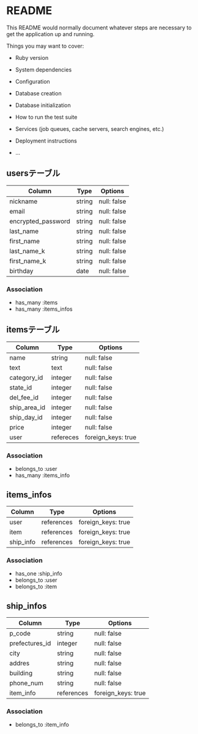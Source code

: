 # README

This README would normally document whatever steps are necessary to get the
application up and running.

Things you may want to cover:

* Ruby version

* System dependencies

* Configuration

* Database creation

* Database initialization

* How to run the test suite

* Services (job queues, cache servers, search engines, etc.)

* Deployment instructions

* ...

## usersテーブル 

|  Column             |  Type         |  Options              |
| ------------------- | ------------- | --------------------- |
| nickname            | string        | null: false           |
| email               | string        | null: false           |
| encrypted_password  | string        | null: false           | 
| last_name           | string        | null: false           |
| first_name          | string        | null: false           |
| last_name_k         | string        | null: false           |
| first_name_k        | string        | null: false           |
| birthday            | date          | null: false           |

### Association
- has_many :items
- has_many :items_infos

## itemsテーブル

|  Column       |  Type         |  Options              |
| ------------- | ------------- | --------------------- |
| name          | string        | null: false           |
| text          | text          | null: false           |
| category_id   | integer       | null: false           |
| state_id      | integer       | null: false           |
| del_fee_id    | integer       | null: false           |
| ship_area_id  | integer       | null: false           |
| ship_day_id   | integer       | null: false           |
| price         | integer       | null: false           |
| user          | refereces     | foreign_keys: true    |

<!-- imageはactive_strage -->

### Association
- belongs_to :user
- has_many :items_info

## items_infos

|  Column       |  Type         |  Options              |
| ------------- | ------------- | --------------------- |
| user          | references    | foreign_keys: true    |
| item          | references    | foreign_keys: true    |
| ship_info     | references    | foreign_keys: true    |


### Association
- has_one :ship_info
- belongs_to :user
- belongs_to :item

## ship_infos

|  Column       |  Type         |  Options              |
| ------------- | ------------- | --------------------- |
| p_code        | string        | null: false           |
| prefectures_id| integer       | null: false           |
| city          | string        | null: false           |
| addres        | string        | null: false           |
| building      | string        | null: false           |
| phone_num     | string        | null: false           |
| item_info     | references    | foreign_keys: true    |

### Association

- belongs_to :item_info
